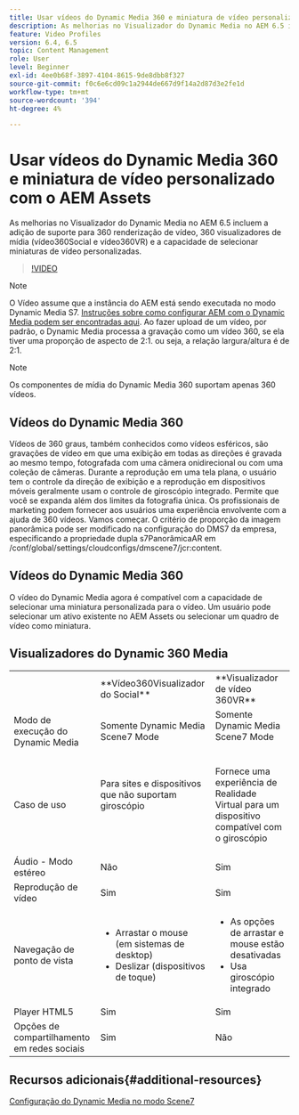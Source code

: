 ```yaml
---
title: Usar vídeos do Dynamic Media 360 e miniatura de vídeo personalizado com o AEM Assets
description: As melhorias no Visualizador do Dynamic Media no AEM 6.5 incluem a adição de suporte para 360 renderização de vídeo, 360 visualizadores de mídia (vídeo360Social e vídeo360VR) e a capacidade de selecionar miniaturas de vídeo personalizadas.
feature: Video Profiles
version: 6.4, 6.5
topic: Content Management
role: User
level: Beginner
exl-id: 4ee0b68f-3897-4104-8615-9de8dbb8f327
source-git-commit: f0c6e6cd09c1a2944de667d9f14a2d87d3e2fe1d
workflow-type: tm+mt
source-wordcount: '394'
ht-degree: 4%

---
```


# Usar vídeos do Dynamic Media 360 e miniatura de vídeo personalizado com o AEM Assets

As melhorias no Visualizador do Dynamic Media no AEM 6.5 incluem a adição de suporte para 360 renderização de vídeo, 360 visualizadores de mídia (vídeo360Social e vídeo360VR) e a capacidade de selecionar miniaturas de vídeo personalizadas.

>[!VIDEO](https://video.tv.adobe.com/v/26391?quality=9&learn=on)

>[!NOTE]
>
>O Vídeo assume que a instância do AEM está sendo executada no modo Dynamic Media S7.  [Instruções sobre como configurar AEM com o Dynamic Media podem ser encontradas aqui](https://helpx.adobe.com/br/experience-manager/6-3/assets/using/config-dynamic-fp-14410.html). Ao fazer upload de um vídeo, por padrão, o Dynamic Media processa a gravação como um vídeo 360, se ela tiver uma proporção de aspecto de 2:1. ou seja, a relação largura/altura é de 2:1.

>[!NOTE]
>
>Os componentes de mídia do Dynamic Media 360 suportam apenas 360 vídeos.

## Vídeos do Dynamic Media 360

Vídeos de 360 graus, também conhecidos como vídeos esféricos, são gravações de vídeo em que uma exibição em todas as direções é gravada ao mesmo tempo, fotografada com uma câmera onidirecional ou com uma coleção de câmeras. Durante a reprodução em uma tela plana, o usuário tem o controle da direção de exibição e a reprodução em dispositivos móveis geralmente usam o controle de giroscópio integrado.  Permite que você se expanda além dos limites da fotografia única. Os profissionais de marketing podem fornecer aos usuários uma experiência envolvente com a ajuda de 360 vídeos.  Vamos começar. O critério de proporção da imagem panorâmica pode ser modificado na configuração do DMS7 da empresa, especificando a propriedade dupla s7PanorâmicaAR em /conf/global/settings/cloudconfigs/dmscene7/jcr:content.

## Vídeos do Dynamic Media 360

O vídeo do Dynamic Media agora é compatível com a capacidade de selecionar uma miniatura personalizada para o vídeo. Um usuário pode selecionar um ativo existente no AEM Assets ou selecionar um quadro de vídeo como miniatura.

## Visualizadores do Dynamic 360 Media

<table> 
 <tbody>
   <tr>
      <td> </td>
      <td>**Vídeo360Visualizador do Social**</td>
      <td>**Visualizador de vídeo 360VR**</td>
   </tr>
   <tr>
      <td>Modo de execução do Dynamic Media</td>
      <td>Somente Dynamic Media Scene7 Mode</td>
      <td>Somente Dynamic Media Scene7 Mode<br>
         <br>
      </td>
   </tr>
   <tr>
      <td>Caso de uso </td>
      <td>
         <p>Para sites e dispositivos que não suportam giroscópio</p>
         <p> </p>
      </td>
      <td>
         <p>Fornece uma experiência de Realidade Virtual para um dispositivo compatível com o giroscópio </p>
      </td>
   </tr>
   <tr>
      <td>Áudio - Modo estéreo</td>
      <td>Não</td>
      <td>Sim</td>
   </tr>
   <tr>
      <td>Reprodução de vídeo</td>
      <td>Sim</td>
      <td>Sim</td>
   </tr>
   <tr>
      <td>Navegação de ponto de vista</td>
      <td>
         <ul>
            <li>Arrastar o mouse (em sistemas de desktop)</li>
            <li>Deslizar (dispositivos de toque)</li>
         </ul>
      </td>
      <td>
         <ul>
            <li>As opções de arrastar e mouse estão desativadas</li>
            <li>Usa giroscópio integrado</li>
         </ul>
      </td>
   </tr>
   <tr>
      <td>Player HTML5</td>
      <td>Sim</td>
      <td>Sim</td>
   </tr>
   <tr>
      <td>Opções de compartilhamento em redes sociais</td>
      <td>Sim</td>
      <td>Não</td>
   </tr>
</tbody>
</table>

## Recursos adicionais{#additional-resources}

[Configuração do Dynamic Media no modo Scene7](https://helpx.adobe.com/experience-manager/6-5/assets/using/config-dms7.html)
